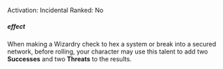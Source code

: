 Activation: Incidental
Ranked: No
##### effect
When making a Wizardry check to hex a
system or break into a secured network,
before rolling, your character may use this
talent to add two **Successes** and two **Threats** to the results.